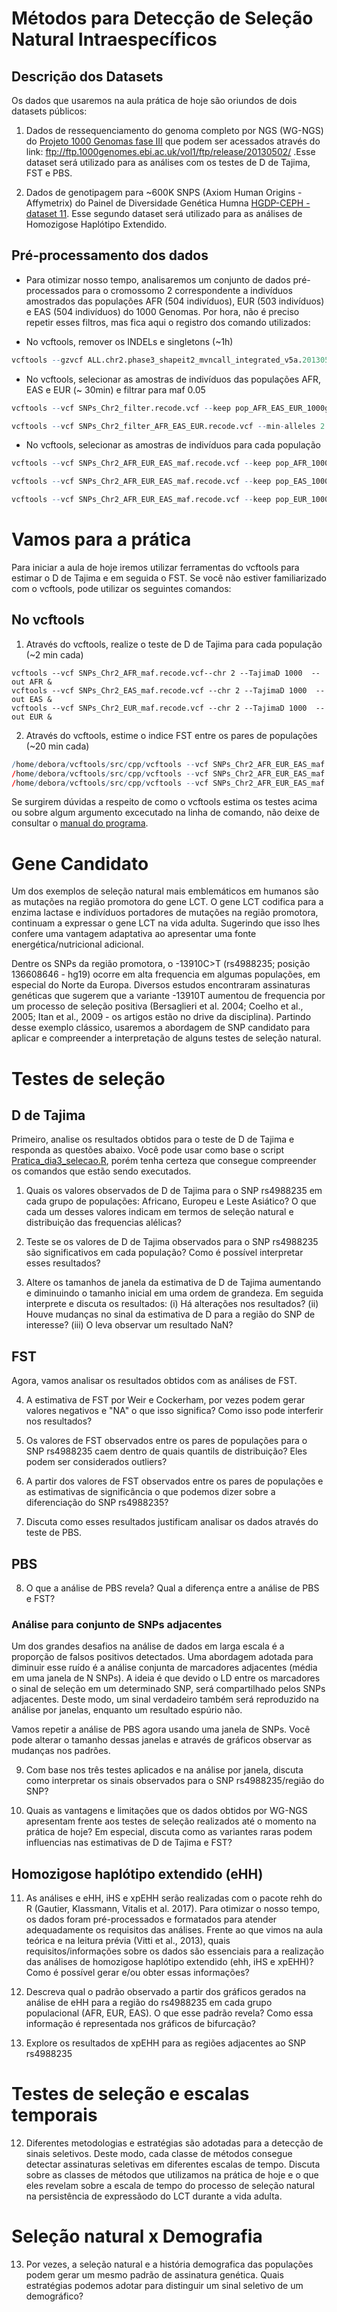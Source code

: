 Métodos para Detecção de Seleção Natural Intraespecíficos
==========================================================

## Descrição dos Datasets

Os dados que usaremos na aula prática de hoje são oriundos de dois datasets públicos:

1) Dados de ressequenciamento do genoma completo por NGS (WG-NGS) do [Projeto 1000 Genomas fase III](http://www.internationalgenome.org/data#download) que podem ser acessados através do link: ftp://ftp.1000genomes.ebi.ac.uk/vol1/ftp/release/20130502/ .Esse dataset será utilizado para as análises com os testes de D de Tajima, FST e PBS.

2) Dados de genotipagem para ~600K SNPS (Axiom Human Origins - Affymetrix) do Painel de Diversidade Genética Humna [HGDP-CEPH - dataset 11](http://www.cephb.fr/en/hgdp_panel.php). Esse segundo dataset será utilizado para as análises de Homozigose Haplótipo Extendido.


## Pré-processamento dos dados

  - Para otimizar nosso tempo, analisaremos um conjunto de dados
    pré-processados para o cromossomo 2 correspondente a indivíduos
    amostrados das populações AFR (504 indivíduos), EUR (503 indivíduos)
    e EAS (504 indivíduos) do 1000 Genomas. Por hora, não é preciso repetir esses
    filtros, mas fica aqui o registro dos comando utilizados:

  - No vcftools, remover os INDELs e singletons (\~1h)

<!-- end list -->

``` r
vcftools --gzvcf ALL.chr2.phase3_shapeit2_mvncall_integrated_v5a.20130502.genotypes.vcf.gz --remove-indels --min-alleles 2 --max-alleles 2 --maf 0.001 --max-maf 0.999 --recode --out SNPs_Chr2_filter
```

  - No vcftools, selecionar as amostras de indivíduos das populações
    AFR, EAS e EUR (\~ 30min) e filtrar para maf 0.05

<!-- end list -->

``` r
vcftools --vcf SNPs_Chr2_filter.recode.vcf --keep pop_AFR_EAS_EUR_1000g.txt --recode --out SNPs_Ch2_filter_AFR_EAS_EUR
```

``` r
vcftools --vcf SNPs_Chr2_filter_AFR_EAS_EUR.recode.vcf --min-alleles 2 --max-alleles 2 --maf 0.05 --max-maf 0.95 --recode --out SNPs_Chr2_AFR_EUR_EAS_maf
```

  - No vcftools, selecionar as amostras de indivíduos para cada
    população

<!-- end list -->

``` r
vcftools --vcf SNPs_Chr2_AFR_EUR_EAS_maf.recode.vcf --keep pop_AFR_1000g.txt --recode --out SNPs_Chr2_AFR_maf
```

``` r
vcftools --vcf SNPs_Chr2_AFR_EUR_EAS_maf.recode.vcf --keep pop_EAS_1000g.txt --recode --out SNPs_Chr2_EAS_maf
```

``` r
vcftools --vcf SNPs_Chr2_AFR_EUR_EAS_maf.recode.vcf --keep pop_EUR_1000g.txt --recode --outSNPs_Chr2_EUR_maf
```

# Vamos para a prática

Para iniciar a aula de hoje iremos utilizar ferramentas do vcftools para
estimar o D de Tajima e em seguida o FST. Se você não estiver
familiarizado com o vcftools, pode utilizar os seguintes comandos:

## No vcftools

1.  Através do vcftools, realize o teste de D de Tajima para cada
    população (\~2 min cada)

<!-- end list -->

```
vcftools --vcf SNPs_Chr2_AFR_maf.recode.vcf--chr 2 --TajimaD 1000  --out AFR & 
vcftools --vcf SNPs_Chr2_EAS_maf.recode.vcf --chr 2 --TajimaD 1000  --out EAS &
vcftools --vcf SNPs_Chr2_EUR_maf.recode.vcf --chr 2 --TajimaD 1000  --out EUR &
```

2.  Através do vcftools, estime o indice FST entre os pares de
    populações (\~20 min cada)

<!-- end list -->

``` r
/home/debora/vcftools/src/cpp/vcftools --vcf SNPs_Chr2_AFR_EUR_EAS_maf.recode.vcf --out AFR_EAS_maf --chr 2 --weir-fst-pop pop_AFR_1000g.txt --weir-fst-pop pop_EAS_1000g.txt &
/home/debora/vcftools/src/cpp/vcftools --vcf SNPs_Chr2_AFR_EUR_EAS_maf.recode.vcf --out AFR_EUR_maf --chr 2 --weir-fst-pop pop_AFR_1000g.txt --weir-fst-pop pop_EUR_1000g.txt &
/home/debora/vcftools/src/cpp/vcftools --vcf SNPs_Chr2_AFR_EUR_EAS_maf.recode.vcf --out AFR_EUR_maf --chr 2 --weir-fst-pop pop_AFR_1000g.txt --weir-fst-pop pop_EUR_1000g.txt &
```

Se surgirem dúvidas a respeito de como o vcftools estima os testes acima ou sobre algum argumento excecutado na linha de comando, não deixe de consultar o [manual do programa](https://vcftools.github.io/examples.html).


# Gene Candidato

Um dos exemplos de seleção natural mais emblemáticos em humanos são as mutações na região promotora do gene LCT. O gene LCT codifica para a enzima lactase e indivíduos portadores de mutações na região promotora, continuam a expressar o gene LCT na vida adulta. Sugerindo que isso lhes confere uma vantagem adaptativa ao apresentar uma fonte energética/nutricional adicional. 

Dentre os SNPs da região promotora, o -13910C>T (rs4988235; posição 136608646 - hg19) ocorre em alta frequencia em algumas populações, em especial do Norte da Europa. Diversos estudos encontraram assinaturas genéticas que sugerem que a variante -13910T aumentou de frequencia por um processo de seleção positiva (Bersaglieri et al. 2004; Coelho et al., 2005; Itan et al., 2009 - os artigos estão no drive da disciplina). Partindo desse exemplo clássico, usaremos a abordagem de SNP candidato para aplicar e compreender a interpretação de alguns testes de seleção natural.

# Testes de seleção
## D de Tajima

Primeiro, analise os resultados obtidos para o teste de D de Tajima e responda as
questões abaixo. Você pode usar como base o script [Pratica_dia3_selecao.R](https://github.com/genevol-usp/curso-genomica-evolutiva/blob/master/dia3/Pratica_dia3_selecao.R), porém tenha
certeza que consegue compreender os comandos que estão sendo executados.

1. Quais os valores observados de D de Tajima para o SNP rs4988235 em cada grupo de
populações: Africano, Europeu e Leste Asiático? O que cada um desses
valores indicam em termos de seleção natural e distribuição das frequencias alélicas?

2. Teste se os valores de D de Tajima observados para o SNP rs4988235 são significativos em cada população? Como é possível interpretar esses resultados?

3. Altere os tamanhos de janela da estimativa de D de Tajima aumentando e diminuindo o tamanho inicial em uma ordem de grandeza. Em seguida interprete e discuta os resultados: (i) Há alterações nos resultados? (ii) Houve mudanças no sinal da estimativa de D para a região do SNP de interesse? (iii) O leva observar um resultado NaN?

## FST

Agora, vamos analisar os resultados obtidos com as análises de FST.

4. A estimativa de FST por Weir e Cockerham, por vezes podem gerar valores negativos e "NA" o que isso significa? Como isso pode interferir nos resultados?

5. Os valores de FST observados entre os pares de populações para o SNP rs4988235 caem dentro de quais quantils de distribuição? Eles podem ser considerados outliers?

6. A partir dos valores de FST observados entre os pares de populações e as estimativas de significância o que podemos dizer sobre a diferenciação do SNP rs4988235? 

7. Discuta como esses resultados justificam analisar os dados através do teste de PBS.

## PBS

8. O que a análise de PBS revela? Qual a diferença entre a análise de PBS e FST?

### Análise para conjunto de SNPs adjacentes

Um dos grandes desafios na análise de dados em larga escala é a proporção de falsos positivos detectados. Uma abordagem adotada para diminuir esse ruído é a análise conjunta de marcadores adjacentes (média em uma janela de N SNPs). A ideia é que devido o LD entre os marcadores o sinal de seleção em um determinado SNP, será compartilhado pelos SNPs adjacentes. Deste modo, um sinal verdadeiro também será reproduzido na análise por janelas, enquanto um resultado espúrio não.

Vamos repetir a análise de PBS agora usando uma janela de SNPs. Você pode alterar o tamanho dessas janelas e através de gráficos observar as mudanças nos padrões.

9. Com base nos três testes aplicados e na análise por janela, discuta como interpretar os sinais observados para o SNP rs4988235/região do SNP?

10. Quais as vantagens e limitações que os dados obtidos por WG-NGS apresentam frente aos testes de seleção realizados até o momento na prática de hoje? Em especial, discuta como as variantes raras podem influencias nas estimativas de D de Tajima e FST?

## Homozigose haplótipo extendido (eHH)

11. As análises e eHH, iHS e xpEHH serão realizadas com o pacote rehh do R (Gautier, Klassmann, Vitalis et al. 2017). Para otimizar o nosso tempo, os dados foram pré-processados e formatados para atender adequadamente os requisitos das análises. Frente ao que vimos na aula teórica e na leitura prévia (Vitti et al., 2013), quais requisitos/informações sobre os dados são essenciais para a realização das análises de homozigose haplótipo extendido (ehh, iHS e xpEHH)? Como é possível gerar e/ou obter essas informações?

12. Descreva qual o padrão observado a partir dos gráficos gerados na análise de eHH para a região do rs4988235 em cada grupo populacional (AFR, EUR, EAS). O que esse padrão revela? Como essa informação é representada nos gráficos de bifurcação?

13. Explore os resultados de xpEHH para as regiões adjacentes ao SNP rs4988235





# Testes de seleção e escalas temporais
12. Diferentes metodologias e estratégias são adotadas para a detecção de sinais seletivos. Deste modo, cada classe de métodos consegue detectar assinaturas seletivas em diferentes escalas de tempo. Discuta sobre as classes de métodos que utilizamos na prática de hoje e o que eles revelam sobre a escala de tempo do processo de seleção natural na persistência de expressãodo do LCT durante a vida adulta.

# Seleção natural x Demografia

13. Por vezes, a seleção natural e a história demografica das populações podem gerar um mesmo padrão de assinatura genética. Quais estratégias podemos adotar para distinguir um sinal seletivo de um demográfico?
